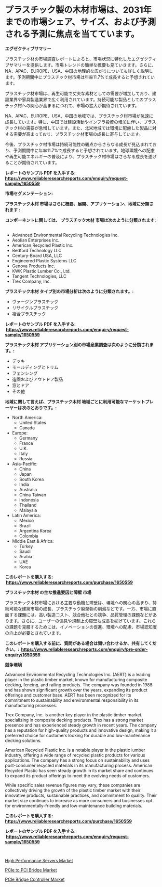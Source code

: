 <p><h1>プラスチック製の木材市場は、2031年までの市場シェア、サイズ、および予測される予測に焦点を当てています。</h1></p><p><strong>エグゼクティブサマリー</strong></p>
<p><p>プラスチック材の市場調査レポートによると、市場状況に特化したエグゼクティブサマリーを提供します。市場トレンドの簡単な概要も見ていきます。さらに、NA、APAC、EUROPE、USA、中国の地理的な広がりについても詳しく説明します。予測期間中にプラスチック材市場は年率11.7%で成長すると予想されています。</p><p>プラスチック材市場は、再生可能で丈夫な素材としての需要が増加しており、建設業界や家具製造業界で広く利用されています。持続可能な製品としてのプラスチック材への関心が高まるにつれて、市場の拡大が期待されています。</p><p>NA、APAC、EUROPE、USA、中国の地域では、プラスチック材市場が急速に成長しています。特に、中国では建設活動やインフラ投資の増加に伴い、プラスチック材の需要が急増しています。また、北米地域では環境に配慮した製品に対する需要が高まっており、プラスチック材市場の成長に寄与しています。</p><p>今後、プラスチック材市場は持続可能性の観点からさらなる成長が見込まれており、予測期間中に年率11.7%で成長すると予想されています。地球環境への配慮や再生可能エネルギーの普及により、プラスチック材市場はさらなる成長を遂げることが期待されています。</p></p>
<p><strong>レポートのサンプル PDF を入手する: <a href="https://www.reliableresearchreports.com/enquiry/request-sample/1650559">https://www.reliableresearchreports.com/enquiry/request-sample/1650559</a></strong></p>
<p><strong>市場セグメンテーション:</strong></p>
<p><strong> プラスチック木材 市場はさらに概要、展開、アプリケーション、地域に分類されます :</strong></p>
<p><strong>コンポーネントに関しては、 プラスチック木材 市場は次のように分類されます: &nbsp;</strong></p>
<p><ul><li>Advanced Environmental Recycling Technologies Inc.</li><li>Aeolian Enterprises Inc.</li><li>American Recycled Plastic Inc.</li><li>Bedford Technology LLC</li><li>Century-Board USA, LLC</li><li>Engineered Plastic Systems LLC</li><li>Genova Products Inc.</li><li>KWK Plastic Lumber Co., Ltd.</li><li>Tangent Technologies, LLC</li><li>Trex Company, Inc.</li></ul></p>
<p><strong> プラスチック木材 タイプ別の市場分析は次のように分類されます。:</strong></p>
<p><ul><li>ヴァージンプラスチック</li><li>リサイクルプラスチック</li><li>複合プラスチック</li></ul></p>
<p><strong>レポートのサンプル PDF を入手する: &nbsp;<a href="https://www.reliableresearchreports.com/enquiry/request-sample/1650559">https://www.reliableresearchreports.com/enquiry/request-sample/1650559</a></strong></p>
<p><strong> プラスチック木材 アプリケーション別の市場産業調査は次のように分類されます。:</strong></p>
<p><ul><li>デッキ</li><li>モールディングとトリム</li><li>フェンシング</li><li>造園およびアウトドア製品</li><li>窓とドア</li><li>その他</li></ul></p>
<p><strong>地域に関して言えば、プラスチック木材 地域ごとに利用可能なマーケットプレーヤーは次のとおりです。:</strong></p>
<p><ul>
    <li>
        North America:
        <ul>
            <li>United States</li>
            <li>Canada</li>
        </ul>
    </li>
    <li>
        Europe:
        <ul>
            <li>Germany</li>
            <li>France</li>
            <li>U.K.</li>
            <li>Italy</li>
            <li>Russia</li>
        </ul>
    </li>
    <li>
        Asia-Pacific:
        <ul>
            <li>China</li>
            <li>Japan</li>
            <li>South Korea</li>
            <li>India</li>
            <li>Australia</li>
            <li>China Taiwan</li>
            <li>Indonesia</li>
            <li>Thailand</li>
            <li>Malaysia</li>
        </ul>
    </li>
    <li>
        Latin America:
        <ul>
            <li>Mexico</li>
            <li>Brazil</li>
            <li>Argentina Korea</li>
            <li>Colombia</li>
        </ul>
    </li>
    <li>
        Middle East & Africa:
        <ul>
            <li>Turkey</li>
            <li>Saudi</li>
            <li>Arabia</li>
            <li>UAE</li>
            <li>Korea</li>
        </ul>
    </li>
    </ul></p>
<p><strong>このレポートを購入する: &nbsp;<a href="https://www.reliableresearchreports.com/purchase/1650559">https://www.reliableresearchreports.com/purchase/1650559</a></strong></p>
<p><strong>プラスチック木材 の主な推進要因と障壁 市場</strong></p>
<p><p>プラスチック木材市場における主要な動機と障壁は、環境への関心の高まり、持続可能な建築市場の成長、プラスチック廃棄物の削減などです。一方、市場に直面する課題には、高い製造コスト、競合他社との競争、品質管理の課題などがあります。さらに、ユーザーの偏見や規制上の障壁も成長を妨げています。これらの課題を克服するためには、イノベーションの促進、環境への配慮、市場認知度の向上が必要とされています。</p></p>
<p><strong>このレポートを購入する前に、質問がある場合は問い合わせるか、共有してください。:&nbsp; <a href="https://www.reliableresearchreports.com/enquiry/pre-order-enquiry/1650559">https://www.reliableresearchreports.com/enquiry/pre-order-enquiry/1650559</a></strong></p>
<p><strong>競争環境</strong></p>
<p><p>Advanced Environmental Recycling Technologies Inc. (AERT) is a leading player in the plastic timber market, known for manufacturing composite decking, fencing, and railing products. The company was founded in 1988 and has shown significant growth over the years, expanding its product offerings and customer base. AERT has been recognized for its commitment to sustainability and environmental responsibility in its manufacturing processes.</p><p>Trex Company, Inc. is another key player in the plastic timber market, specializing in composite decking products. Trex has a strong market presence and has experienced steady growth in recent years. The company has a reputation for high-quality products and innovative design, making it a preferred choice for customers looking for durable and low-maintenance decking solutions.</p><p>American Recycled Plastic Inc. is a notable player in the plastic lumber industry, offering a wide range of recycled plastic products for various applications. The company has a strong focus on sustainability and uses post-consumer recycled materials in its manufacturing process. American Recycled Plastic has seen steady growth in its market share and continues to expand its product offerings to meet the evolving needs of customers.</p><p>While specific sales revenue figures may vary, these companies are collectively driving the growth of the plastic timber market with their innovative products, sustainable practices, and commitment to quality. Their market size continues to increase as more consumers and businesses opt for environmentally-friendly and low-maintenance building materials.</p></p>
<p><strong>このレポートを購入する: &nbsp; <a href="https://www.reliableresearchreports.com/purchase/1650559">https://www.reliableresearchreports.com/purchase/1650559</a></strong></p>
<p><strong>レポートのサンプル PDF を入手する: &nbsp;<a href="https://www.reliableresearchreports.com/enquiry/request-sample/1650559">https://www.reliableresearchreports.com/enquiry/request-sample/1650559</a></strong><strong></strong></p>
<p>&nbsp;</p>
<p><p><a href="https://github.com/prosalinda88/Market-Research-Report-List-3/blob/main/high-performance-servers-market.md">High Performance Servers Market</a></p><p><a href="https://github.com/nancykennedykellievqfqt2/Market-Research-Report-List-1/blob/main/pcie-to-pci-bridge-market.md">PCIe to PCI Bridge Market</a></p><p><a href="https://github.com/NorbertYates/Market-Research-Report-List-4/blob/main/pcie-bridge-controller-market.md">PCIe Bridge Controller Market</a></p></p>
